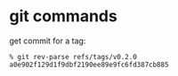 # git commands

get commit for a tag:

```shell
% git rev-parse refs/tags/v0.2.0                   
a0e902f129d1f9dbf2190ee89e9fc6fd387cb885

```

